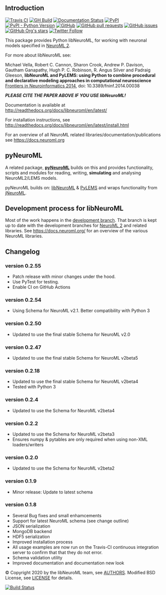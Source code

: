 ## Introduction

[![Travis CI](https://travis-ci.org/NeuralEnsemble/libNeuroML.svg?branch=master)](https://travis-ci.org/NeuralEnsemble/libNeuroML)
[![GH Build](https://github.com/NeuralEnsemble/libNeuroML/actions/workflows/ci.yml/badge.svg)](https://github.com/NeuralEnsemble/libNeuroML/actions/workflows/ci.yml)
[![Documentation Status](https://readthedocs.org/projects/libneuroml/badge/?version=latest)](https://libneuroml.readthedocs.io/en/latest/?badge=latest)
[![PyPI](https://img.shields.io/pypi/v/libNeuroML)](https://pypi.org/project/libNeuroML/)
[![PyPI - Python Version](https://img.shields.io/pypi/pyversions/libNeuroML)](https://pypi.org/project/libNeuroML/)
[![GitHub](https://img.shields.io/github/license/NeuralEnsemble/libNeuroML)](https://github.com/NeuralEnsemble/libNeuroML/blob/master/LICENSE)
[![GitHub pull requests](https://img.shields.io/github/issues-pr/NeuralEnsemble/libNeuroML)](https://github.com/NeuralEnsemble/libNeuroML/pulls)
[![GitHub issues](https://img.shields.io/github/issues/NeuralEnsemble/libNeuroML)](https://github.com/NeuralEnsemble/libNeuroML/issues)
[![GitHub Org's stars](https://img.shields.io/github/stars/NeuralEnsemble?style=social)](https://github.com/NeuralEnsemble)
[![Twitter Follow](https://img.shields.io/twitter/follow/NeuroML?style=social)](https://twitter.com/NeuroML)

This package provides Python libNeuroML, for working with neuronal models specified in [NeuroML 2](http://neuroml.org/neuromlv2).

For more about libNeuroML see:

Michael Vella, Robert C. Cannon, Sharon Crook, Andrew P. Davison, Gautham Ganapathy, Hugh P. C. Robinson, R. Angus Silver and Padraig Gleeson,
**libNeuroML and PyLEMS: using Python to combine procedural and declarative modeling approaches in computational neuroscience**
[Frontiers in Neuroinformatics 2014](http://journal.frontiersin.org/Journal/10.3389/fninf.2014.00038/abstract), doi: 10.3389/fninf.2014.00038

_**PLEASE CITE THE PAPER ABOVE IF YOU USE libNeuroML!**_

Documentation is available at http://readthedocs.org/docs/libneuroml/en/latest/

For installation instructions, see http://readthedocs.org/docs/libneuroml/en/latest/install.html

For an overview of all NeuroML related libraries/documentation/publications see https://docs.neuroml.org

## pyNeuroML

A related package, **[pyNeuroML](https://github.com/NeuroML/pyNeuroML)** builds on this and provides functionality, scripts and modules for reading, writing, **simulating** and analysing NeuroML2/LEMS models.

pyNeuroML builds on: [libNeuroML](https://github.com/NeuralEnsemble/libNeuroML) & [PyLEMS](https://github.com/LEMS/pylems) and wraps functionality from [jNeuroML](https://github.com/NeuroML/jNeuroML).


## Development process for libNeuroML

Most of the work happens in the [development branch](https://github.com/NeuralEnsemble/libNeuroML/tree/development).
That branch is kept up to date with the development branches for [NeuroML 2](https://github.com/NeuroML/NeuroML2/tree/development) and related libraries.
See https://docs.neuroml.org/ for an overview of the various NeuroML libraries.

## Changelog

### version 0.2.55

 - Patch release with minor changes under the hood.
 - Use PyTest for testing.
 - Enable CI on GitHub Actions

### version 0.2.54
 - Using Schema for NeuroML v2.1. Better compatibility with Python 3

 ### version 0.2.50
  - Updated to use the final stable Schema for NeuroML v2.0

### version 0.2.47
 - Updated to use the final stable Schema for NeuroML v2beta5

### version 0.2.18
 - Updated to use the final stable Schema for NeuroML v2beta4
 - Tested with Python 3

### version 0.2.4
 - Updated to use the Schema for NeuroML v2beta4

### version 0.2.2
 - Updated to use the Schema for NeuroML v2beta3
 - Ensures numpy & pytables are only required when using non-XML loaders/writers

### version 0.2.0
 - Updated to use the Schema for NeuroML v2beta2

### version 0.1.9
 - Minor release: Update to latest schema

### version 0.1.8

 - Several Bug fixes and small enhamcements
 - Support for latest NeuroML schema (see change outline)
 - JSON serialization
 - MongoDB backend
 - HDF5 serialization
 - Improved installation process
 - All usage examples are now run on the Travis-CI continuous integration server to confirm that that they do not error.
 - Schema validation utility
 - Improved documentation and documentation new look


:copyright: Copyright 2020 by the libNeuroML team, see [AUTHORS](AUTHORS). Modified BSD License, see [LICENSE](LICENSE) for details.


[![Build Status](https://api.travis-ci.org/NeuralEnsemble/libNeuroML.png)](https://travis-ci.org/NeuralEnsemble/libNeuroML)
